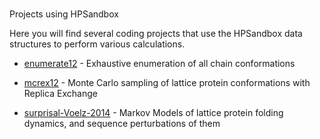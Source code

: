 #
Projects using HPSandbox

Here you will find several coding projects that use the HPSandbox data structures
to perform various calculations.

* [enumerate12](https://github.com/vvoelz/HPSandbox/tree/2-update-to-python-3/projects/enumerate12) - Exhaustive enumeration of all chain conformations

* [mcrex12](https://github.com/vvoelz/HPSandbox/tree/2-update-to-python-3/projects/mcrex12) - Monte Carlo sampling of lattice protein conformations with Replica Exchange


* [surprisal-Voelz-2014](https://github.com/vvoelz/HPSandbox/tree/2-update-to-python-3/projects/surprisal-Voelz-2014) - Markov Models of lattice protein folding dynamics, and sequence perturbations of them  


